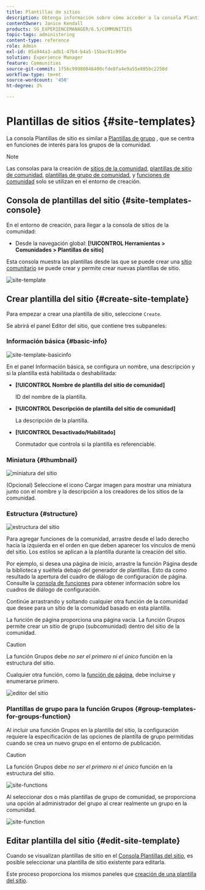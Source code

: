 ```yaml
---
title: Plantillas de sitios
description: Obtenga información sobre cómo acceder a la consola Plantillas de sitio para crear un sitio de la comunidad.
contentOwner: Janice Kendall
products: SG_EXPERIENCEMANAGER/6.5/COMMUNITIES
topic-tags: administering
content-type: reference
role: Admin
exl-id: 05a944a3-adb1-47b4-b4a5-15bac91c995e
solution: Experience Manager
feature: Communities
source-git-commit: 1f56c99980846400cfde8fa4e9a55e885bc2258d
workflow-type: tm+mt
source-wordcount: '450'
ht-degree: 3%

---
```


# Plantillas de sitios {#site-templates}

La consola Plantillas de sitio es similar a [Plantillas de grupo](tools-groups.md) , que se centra en funciones de interés para los grupos de la comunidad.

>[!NOTE]
>
>Las consolas para la creación de [sitios de la comunidad](sites-console.md), [plantillas de sitio de comunidad](sites.md), [plantillas de grupo de comunidad](tools-groups.md), y [funciones de comunidad](functions.md) solo se utilizan en el entorno de creación.

## Consola de plantillas del sitio {#site-templates-console}

En el entorno de creación, para llegar a la consola de sitios de la comunidad:

* Desde la navegación global: **[!UICONTROL Herramientas > Comunidades > Plantillas de sitio]**

Esta consola muestra las plantillas desde las que se puede crear una [sitio comunitario](sites-console.md) se puede crear y permite crear nuevas plantillas de sitio.

![site-template](assets/site-template.png)

## Crear plantilla del sitio {#create-site-template}

Para empezar a crear una plantilla de sitio, seleccione `Create`.

Se abrirá el panel Editor del sitio, que contiene tres subpaneles:

### Información básica {#basic-info}

![site-template-basicinfo](assets/site-template-basicinfo.png)

En el panel Información básica, se configura un nombre, una descripción y si la plantilla está habilitada o deshabilitada:

* **[!UICONTROL Nombre de plantilla del sitio de comunidad]**

  ID del nombre de la plantilla.

* **[!UICONTROL Descripción de plantilla del sitio de comunidad]**

  La descripción de la plantilla.

* **[!UICONTROL Desactivado/Habilitado]**

  Conmutador que controla si la plantilla es referenciable.

### Miniatura    {#thumbnail}

![miniatura del sitio](assets/site-thumbnail.png)

(Opcional) Seleccione el icono Cargar imagen para mostrar una miniatura junto con el nombre y la descripción a los creadores de los sitios de la comunidad.

### Estructura {#structure}

![estructura del sitio](assets/site-structure.png)

Para agregar funciones de la comunidad, arrastre desde el lado derecho hacia la izquierda en el orden en que deben aparecer los vínculos de menú del sitio. Los estilos se aplican a la plantilla durante la creación del sitio.

Por ejemplo, si desea una página de inicio, arrastre la función Página desde la biblioteca y suéltela debajo del generador de plantillas. Esto da como resultado la apertura del cuadro de diálogo de configuración de página. Consulte la [consola de funciones](functions.md) para obtener información sobre los cuadros de diálogo de configuración.

Continúe arrastrando y soltando cualquier otra función de la comunidad que desee para un sitio de la comunidad basado en esta plantilla.

La función de página proporciona una página vacía. La función Grupos permite crear un sitio de grupo (subcomunidad) dentro del sitio de la comunidad.

>[!CAUTION]
>
>La función Grupos debe *no ser el primero ni el único* función en la estructura del sitio.
>
>Cualquier otra función, como la [función de página](functions.md#page-function), debe incluirse y enumerarse primero.

![editor del sitio](assets/site-editor.png)

### Plantillas de grupo para la función Grupos {#group-templates-for-groups-function}

Al incluir una función Grupos en la plantilla del sitio, la configuración requiere la especificación de las opciones de plantilla de grupo permitidas cuando se crea un nuevo grupo en el entorno de publicación.

>[!CAUTION]
>
>La función Grupos debe *no ser el primero ni el único* función en la estructura del sitio.

![site-functions](assets/site-functions.png)

Al seleccionar dos o más plantillas de grupo de comunidad, se proporciona una opción al administrador del grupo al crear realmente un grupo en la comunidad.

![site-function](assets/site-functions1.png)

## Editar plantilla del sitio {#edit-site-template}

Cuando se visualizan plantillas de sitio en el [Consola Plantillas del sitio](#site-templates-console), es posible seleccionar una plantilla de sitio existente para editarla.

Este proceso proporciona los mismos paneles que [creación de una plantilla del sitio](#create-site-template).
